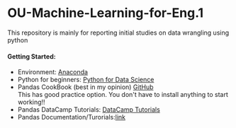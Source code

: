 # OU-Machine-Learning-for-Eng.1  
This repository is mainly for reporting initial studies on data wrangling using python

#### Getting Started:
* Environment: [Anaconda](https://www.anaconda.com/download/)  
* Python for beginners: [Python for Data Science](https://www.datacamp.com/)  
* Pandas CookBook (best in my opinion) [GitHub](https://github.com/jvns/pandas-cookbook)   
This has good practice option. You don't have to install anything to start working!!  
* Pandas DataCamp Tutorials: [DataCamp Tutorials](https://www.datacamp.com/courses/pandas-foundations?utm_source=adwords_ppc&utm_campaignid=1565610609&utm_adgroupid=63048149721&utm_device=c&utm_keyword=python%20pandas&utm_matchtype=p&utm_network=g&utm_adpostion=1t1&utm_creative=295208661538&utm_targetid=aud-299261629654:kwd-366003084877&utm_loc_interest_ms=&utm_loc_physical_ms=9026563&gclid=Cj0KCQjwrZLdBRCmARIsAFBZllHFkUQlKeYvoKhvQoyP8NcKgZZh3JRbONQtG4di5UWTEGH0idhsfLUaAizSEALw_wcB)  
* Pandas Documentation/Turorials:[link](https://pandas.pydata.org/pandas-docs/stable/tutorials.html)  



